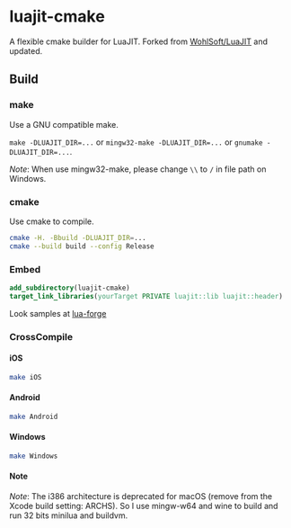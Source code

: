 # luajit-cmake

A flexible cmake builder for LuaJIT. Forked from
[WohlSoft/LuaJIT](https://github.com/WohlSoft/LuaJIT) and updated.

## Build

### make

Use a GNU compatible make.

`make -DLUAJIT_DIR=...` or `mingw32-make -DLUAJIT_DIR=...` or
`gnumake -DLUAJIT_DIR=...`.

_Note_: When use mingw32-make, please change `\\` to `/` in file path on Windows.

### cmake

Use cmake to compile.

```bash
cmake -H. -Bbuild -DLUAJIT_DIR=...
cmake --build build --config Release
```

### Embed

```cmake
add_subdirectory(luajit-cmake)
target_link_libraries(yourTarget PRIVATE luajit::lib luajit::header)
```

Look samples at [lua-forge](https://github.com/zhaozg/lua-forge/blob/master/CMakeLists.txt)

### CrossCompile

#### iOS

```bash
make iOS
```

#### Android

```bash
make Android
```

#### Windows

```bash
make Windows
```

#### Note

_Note_: The i386 architecture is deprecated for macOS (remove from the Xcode
build setting: ARCHS). So I use mingw-w64 and wine to build and run 32 bits
minilua and buildvm.
